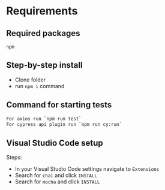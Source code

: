 # Requirements

## Required packages

```shell
npm

```

## Step-by-step install

- Clone folder
- run `npm i` command

## Command for starting tests

```sh
For axios run `npm run test`
For cypress api plugin run `npm run cy:run`
```

## Visual Studio Code setup

Steps:

- In your Visual Studio Code settings navigate to `Extensions`
- Search for `chai` and click `INSTALL`
- Search for `mocha` and click `INSTALL`
